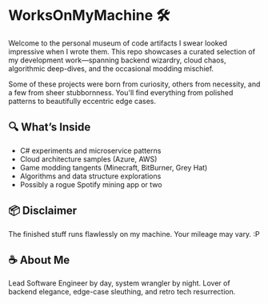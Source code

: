 # WorksOnMyMachine 🛠️

Welcome to the personal museum of code artifacts I swear looked impressive when I wrote them. This repo showcases a curated selection of my development work—spanning backend wizardry, cloud chaos, algorithmic deep-dives, and the occasional modding mischief.

Some of these projects were born from curiosity, others from necessity, and a few from sheer stubbornness. You'll find everything from polished patterns to beautifully eccentric edge cases.

## 🔍 What’s Inside
- C# experiments and microservice patterns
- Cloud architecture samples (Azure, AWS)
- Game modding tangents (Minecraft, BitBurner, Grey Hat)
- Algorithms and data structure explorations
- Possibly a rogue Spotify mining app or two

## 📦 Disclaimer
The finished stuff runs flawlessly on my machine. Your mileage may vary.  :P

## ☕ About Me
Lead Software Engineer by day, system wrangler by night. Lover of backend elegance, edge-case sleuthing, and retro tech resurrection.
